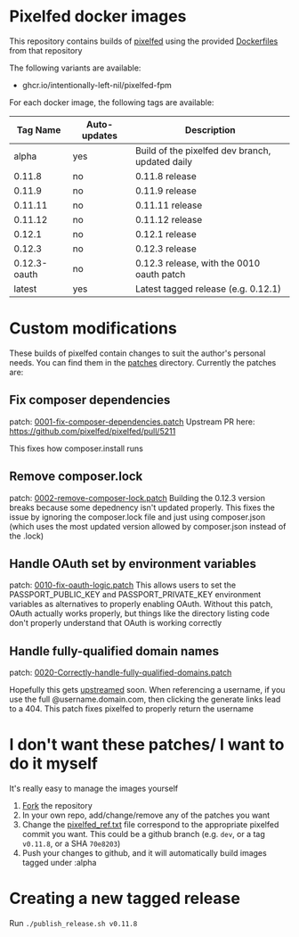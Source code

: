 # Pixelfed docker images

This repository contains builds of [pixelfed](https://github.com/pixelfed/pixelfed) using the provided [Dockerfiles](https://github.com/pixelfed/pixelfed/tree/dev/contrib/docker) from that repository

The following variants are available:

- ghcr.io/intentionally-left-nil/pixelfed-fpm

For each docker image, the following tags are available:

| Tag Name     | Auto-updates | Description                                     |
| ------------ | ------------ | ----------------------------------------------- |
| alpha        | yes          | Build of the pixelfed dev branch, updated daily |
| 0.11.8       | no           | 0.11.8 release                                  |
| 0.11.9       | no           | 0.11.9 release                                  |
| 0.11.11      | no           | 0.11.11 release                                 |
| 0.11.12      | no           | 0.11.12 release                                 |
| 0.12.1       | no           | 0.12.1 release                                  |
| 0.12.3       | no           | 0.12.3 release                                  |
| 0.12.3-oauth | no           | 0.12.3 release, with the 0010 oauth patch       |
| latest       | yes          | Latest tagged release (e.g. 0.12.1)             |

# Custom modifications

These builds of pixelfed contain changes to suit the author's personal needs. You can find them in the [patches](./patches/) directory. Currently the patches are:

## Fix composer dependencies

patch: [0001-fix-composer-dependencies.patch](./patches/0001-fix-composer-dependencies.patch)
Upstream PR here: https://github.com/pixelfed/pixelfed/pull/5211

This fixes how composer.install runs

## Remove composer.lock

patch: [0002-remove-composer-lock.patch](./patches/0002-remove-composer-lock.patch)
Building the 0.12.3 version breaks because some depednency isn't updated properly. This fixes the issue
by ignoring the composer.lock file and just using composer.json (which uses the most updated version allowed by composer.json instead of the .lock)

## Handle OAuth set by environment variables

patch: [0010-fix-oauth-logic.patch](./patches/0010-fix-oauth-logic.patch)
This allows users to set the PASSPORT_PUBLIC_KEY and PASSPORT_PRIVATE_KEY environment variables as alternatives to properly enabling OAuth. Without this patch, OAuth actually works properly, but things like the directory listing code don't properly understand that OAuth is working correctly

## Handle fully-qualified domain names

patch: [0020-Correctly-handle-fully-qualified-domains.patch](./patches/0020-Correctly-handle-fully-qualified-domains.patch)

Hopefully this gets [upstreamed](https://github.com/pixelfed/pixelfed/pull/4617) soon. When referencing a username, if you use the full @username.domain.com, then clicking the generate links lead to a 404. This patch fixes pixelfed to properly return the username

# I don't want these patches/ I want to do it myself

It's really easy to manage the images yourself

1. [Fork](https://github.com/intentionally-left-nil/pixelfed/fork) the repository
1. In your own repo, add/change/remove any of the patches you want
1. Change the [pixelfed_ref.txt](./pixelfed_ref.txt) file correspond to the appropriate pixelfed commit you want. This could be a github branch (e.g. `dev`, or a tag `v0.11.8`, or a SHA `70e8203`)
1. Push your changes to github, and it will automatically build images tagged under :alpha

# Creating a new tagged release

Run `./publish_release.sh v0.11.8`
